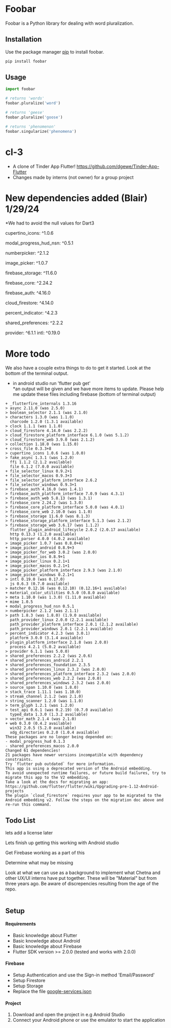 # Foobar

Foobar is a Python library for dealing with word pluralization.

## Installation

Use the package manager [pip](https://pip.pypa.io/en/stable/) to install foobar.

```bash
pip install foobar
```

## Usage

```python
import foobar

# returns 'words'
foobar.pluralize('word')

# returns 'geese'
foobar.pluralize('goose')

# returns 'phenomenon'
foobar.singularize('phenomena')
```
# cl-3 
* A clone of Tinder App Flutter! https://github.com/dgewe/Tinder-App-Flutter
* Changes made by interns (not owner) for a group project

# New dependencies added (Blair) 1/29/24

*We had to avoid the null values for Dart3

cupertino_icons: ^1.0.6
 
modal_progress_hud_nsn: ^0.5.1
  
numberpicker: ^2.1.2
  
image_picker: ^1.0.7

  firebase_storage: ^11.6.0

  firebase_core: ^2.24.2

  firebase_auth: ^4.16.0

  cloud_firestore: ^4.14.0

  percent_indicator: ^4.2.3

  shared_preferences: ^2.2.2

  provider: ^6.1.1
  intl: ^0.19.0


# More todo
We also have a couple extra things to do to get it started.   Look at the bottom of the terminal output.  


* in android studio run 'flutter pub get'  
*an output will be given and we have more items to update.  Please help me update these files including firebase (bottom of terminal output)
```Resolving dependencies... (1.8s)
+ _flutterfire_internals 1.3.16
> async 2.11.0 (was 2.5.0)
> boolean_selector 2.1.1 (was 2.1.0)
> characters 1.3.0 (was 1.1.0)
  charcode 1.2.0 (1.3.1 available)
> clock 1.1.1 (was 1.1.0)
> cloud_firestore 4.14.0 (was 2.2.2)
> cloud_firestore_platform_interface 6.1.0 (was 5.1.2)
> cloud_firestore_web 3.9.0 (was 2.1.2)
> collection 1.18.0 (was 1.15.0)
+ cross_file 0.3.3+8
> cupertino_icons 1.0.6 (was 1.0.0)
> fake_async 1.3.1 (was 1.2.0)
  ffi 1.1.2 (2.1.2 available)
  file 6.1.2 (7.0.0 available)
+ file_selector_linux 0.9.2+1
+ file_selector_macos 0.9.3+3
+ file_selector_platform_interface 2.6.2
+ file_selector_windows 0.9.3+1
> firebase_auth 4.16.0 (was 1.4.1)
> firebase_auth_platform_interface 7.0.9 (was 4.3.1)
> firebase_auth_web 5.8.13 (was 1.3.1)
> firebase_core 2.24.2 (was 1.3.0)
> firebase_core_platform_interface 5.0.0 (was 4.0.1)
> firebase_core_web 2.10.0 (was 1.1.0)
> firebase_storage 11.6.0 (was 8.1.3)
> firebase_storage_platform_interface 5.1.3 (was 2.1.2)
> firebase_storage_web 3.6.17 (was 1.1.2)
  flutter_plugin_android_lifecycle 2.0.2 (2.0.17 available)
  http 0.13.3 (1.2.0 available)
  http_parser 4.0.0 (4.0.2 available)
> image_picker 1.0.7 (was 0.8.0+4)
+ image_picker_android 0.8.9+3
> image_picker_for_web 3.0.2 (was 2.0.0)
+ image_picker_ios 0.8.9+1
+ image_picker_linux 0.2.1+1
+ image_picker_macos 0.2.1+1
> image_picker_platform_interface 2.9.3 (was 2.1.0)
+ image_picker_windows 0.2.1+1
> intl 0.19.0 (was 0.17.0)
  js 0.6.3 (0.7.0 available)
> matcher 0.12.16 (was 0.12.10) (0.12.16+1 available)
+ material_color_utilities 0.5.0 (0.8.0 available)
> meta 1.10.0 (was 1.3.0) (1.11.0 available)
+ mime 1.0.5
+ modal_progress_hud_nsn 0.5.1
> numberpicker 2.1.2 (was 2.1.1)
> path 1.8.3 (was 1.8.0) (1.9.0 available)
  path_provider_linux 2.0.0 (2.2.1 available)
  path_provider_platform_interface 2.0.1 (2.1.2 available)
  path_provider_windows 2.0.1 (2.2.1 available)
> percent_indicator 4.2.3 (was 3.0.1)
  platform 3.0.0 (3.1.4 available)
> plugin_platform_interface 2.1.8 (was 2.0.0)
  process 4.2.1 (5.0.2 available)
> provider 6.1.1 (was 5.0.0)
> shared_preferences 2.2.2 (was 2.0.6)
+ shared_preferences_android 2.2.1
+ shared_preferences_foundation 2.3.5
> shared_preferences_linux 2.3.2 (was 2.0.0)
> shared_preferences_platform_interface 2.3.2 (was 2.0.0)
> shared_preferences_web 2.2.2 (was 2.0.0)
> shared_preferences_windows 2.3.2 (was 2.0.0)
> source_span 1.10.0 (was 1.8.0)
> stack_trace 1.11.1 (was 1.10.0)
> stream_channel 2.1.2 (was 2.1.0)
> string_scanner 1.2.0 (was 1.1.0)
> term_glyph 1.2.1 (was 1.2.0)
> test_api 0.6.1 (was 0.2.19) (0.7.0 available)
  typed_data 1.3.0 (1.3.2 available)
> vector_math 2.1.4 (was 2.1.0)
+ web 0.3.0 (0.4.2 available)
  win32 2.0.5 (5.2.0 available)
  xdg_directories 0.2.0 (1.0.4 available)
These packages are no longer being depended on:
- modal_progress_hud 0.1.3
- shared_preferences_macos 2.0.0
Changed 61 dependencies!
21 packages have newer versions incompatible with dependency constraints.
Try `flutter pub outdated` for more information.
This app is using a deprecated version of the Android embedding.
To avoid unexpected runtime failures, or future build failures, try to migrate this app to the V2 embedding.
Take a look at the docs for migrating an app: https://github.com/flutter/flutter/wiki/Upgrading-pre-1.12-Android-projects
The plugin `cloud_firestore` requires your app to be migrated to the Android embedding v2. Follow the steps on the migration doc above and re-run this command.  
```


## Todo List
lets add a license later

Lets finish up getting this working with Android studio

Get Firebase working as a part of this

Determine what may be missing

Look at what we can use as a background to implement what Chetna and other UX/UI interns have put together. These will be "Material" but from three years ago.  Be aware of discrepencies resulting from the age of the repo.  
 
## Setup

#### Requirements
* Basic knowledge about Flutter
* Basic knowledge about Android
* Basic knowledge about Firebase
* Flutter SDK version >= 2.0.0 (tested and works with 2.0.0)

#### Firebase
* Setup Authentication and use the Sign-in method 'Email/Password'
* Setup Firestore
* Setup Storage
* Replace the file [google-services.json](android/app/google-services.json)

#### Project
1. Download and open the project in e.g Android Studio
2. Connect your Android phone or use the emulator to start the application
